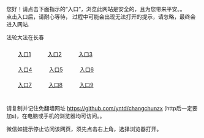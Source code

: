 您好！请点击下面指示的“入口”，浏览此网站是安全的，且为您带来平安。。 <br/>
点击入口后，请耐心等待， 过程中可能会出现无法打开的提示，请忽略，最终会进入网站. </br>

法轮大法在长春<br/>
<div style="padding:10px"><a style="margin:20px" target="_blank" href="https://dlkp27cog6d37.cloudfront.net/2Qpsp?xyqqh" id="ccLink1" rel="nofollow">入口1</a> <a target="_blank" style="margin:20px" href="https://d25de8xz2jlrbt.cloudfront.net/2Qpsp?hjxlzmqm" id="ccLink2" rel="nofollow">入口2</a> <a style="margin:20px" target="_blank" href="https://d22auoqtz7a6wt.cloudfront.net/2Qpsp?wuefff" id="ccLink3" rel="nofollow">入口3</a></div>

<div style="padding:10px" ><a style="margin:20px" target="_blank" href="https://dlkp27cog6d37.cloudfront.net/2Qpsp?xyqqh" id="ccLink4" rel="nofollow">入口4</a> <a style="margin:20px" href="https://d25de8xz2jlrbt.cloudfront.net/2Qpsp?hjxlzmqm" target="_blank" id="ccLink5" rel="nofollow">入口5</a> <a style="margin:20px" href="https://d22auoqtz7a6wt.cloudfront.net/2Qpsp?wuefff" target="_blank" id="ccLink6" rel="nofollow">入口6</a></div>

<div style="padding:10px"><a style="margin:20px" target="_blank" href="https://dlkp27cog6d37.cloudfront.net/2Qpsp?xyqqh" id="ccLink7" rel="nofollow">入口7</a> <a style="margin:20px" href="https://d25de8xz2jlrbt.cloudfront.net/2Qpsp?hjxlzmqm" target="_blank" id="ccLink8" rel="nofollow">入口8</a> <a style="margin:20px" target="_blank" href="https://d22auoqtz7a6wt.cloudfront.net/2Qpsp?wuefff" id="ccLink9" rel="nofollow">入口9</a></div>

<br/>



请复制并记住免翻墙网址 https://github.com/yntd/changchunzx (http后一定要加s)，在电脑或手机的浏览器均可访问。。<br/>

微信如提示停止访问该网页，须先点击右上角，选择浏览器打开。
